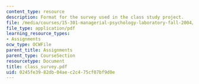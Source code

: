 ```yaml
---
content_type: resource
description: Format for the survey used in the class study project.
file: /media/courses/15-301-managerial-psychology-laboratory-fall-2004/0245fe3982db04aec2c475cf07bf9d0e_class_survey.pdf
file_type: application/pdf
learning_resource_types:
- Assignments
ocw_type: OCWFile
parent_title: Assignments
parent_type: CourseSection
resourcetype: Document
title: class_survey.pdf
uid: 0245fe39-82db-04ae-c2c4-75cf07bf9d0e
---
```

